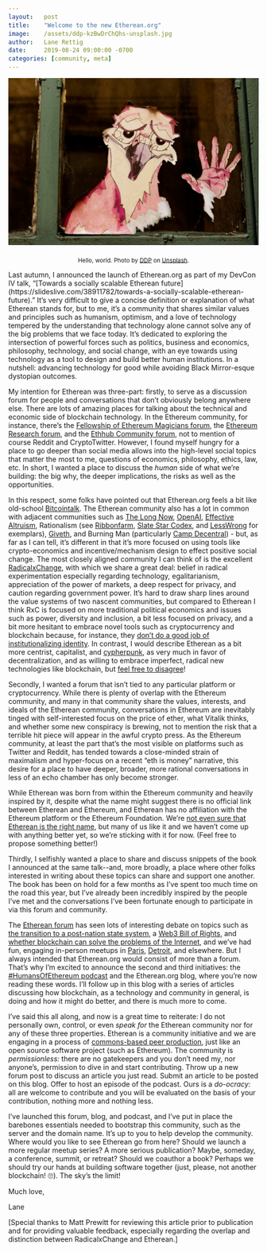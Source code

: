 ```yaml
---
layout:   post
title:    "Welcome to the new Etherean.org"
image:    /assets/ddp-kzBwDrChQhs-unsplash.jpg
author:   Lane Rettig
date:     2019-08-24 09:00:00 -0700
categories: [community, meta]
---
```


![Hello, world.](/assets/ddp-kzBwDrChQhs-unsplash.jpg)

<p style="text-align: center"><sub>Hello, world. Photo by <a href="https://unsplash.com/@moino007?utm_source=unsplash&utm_medium=referral&utm_content=creditCopyText">DDP</a> on <a href="https://unsplash.com/search/photos/hello?utm_source=unsplash&utm_medium=referral&utm_content=creditCopyText">Unsplash</a>.</sub></p>
Last autumn, I announced the launch of Etherean.org as part of my DevCon IV talk, “[Towards a socially scalable Etherean future](https://slideslive.com/38911782/towards-a-socially-scalable-etherean-future).” It’s very difficult to give a concise definition or explanation of what Etherean stands for, but to me, it’s a community that shares similar values and principles such as humanism, optimism, and a love of technology tempered by the understanding that technology alone cannot solve any of the big problems that we face today. It’s dedicated to exploring the intersection of powerful forces such as politics, business and economics, philosophy, technology, and social change, with an eye towards using technology as a tool to design and build better human institutions. In a nutshell: advancing technology for good while avoiding Black Mirror-esque dystopian outcomes.

My intention for Etherean was three-part: firstly, to serve as a discussion forum for people and conversations that don’t obviously belong anywhere else. There are lots of amazing places for talking about the technical and economic side of blockchain technology. In the Ethereum community, for instance, there’s the [Fellowship of Ethereum Magicians forum](https://ethereum-magicians.org/), the [Ethereum Research forum](https://ethresear.ch/), and the [Ethhub Community forum](https://community.ethhub.io/), not to mention of course Reddit and CryptoTwitter. However, I found myself hungry for a place to go deeper than social media allows into the high-level social topics that matter the most to me, questions of economics, philosophy, ethics, law, etc. In short, I wanted a place to discuss the _human_ side of what we’re building: the big why, the deeper implications, the risks as well as the opportunities.

In this respect, some folks have pointed out that Etherean.org feels a bit like old-school [Bitcointalk](https://bitcointalk.org/). The Etherean community also has a lot in common with adjacent communities such as [The Long Now](http://longnow.org/), [OpenAI](https://openai.com/), [Effective Altruism](https://www.effectivealtruism.org/), Rationalism (see [Ribbonfarm](https://www.ribbonfarm.com/), [Slate Star Codex](https://slatestarcodex.com/), and [LessWrong](https://www.lesswrong.com/) for exemplars), [Giveth](https://giveth.io/), and Burning Man (particularly [Camp Decentral](https://decentral.giveth.io/)) - but, as far as I can tell, it’s different in that it’s more focused on using tools like crypto-economics and incentive/mechanism design to effect positive social change. The most closely aligned community I can think of is the excellent [RadicalxChange](https://radicalxchange.org/), with which we share a great deal: belief in radical experimentation especially regarding technology, egalitarianism, appreciation of the power of markets, a deep respect for privacy, and caution regarding government power. It’s hard to draw sharp lines around the value systems of two nascent communities, but compared to Etherean I think RxC is focused on more traditional political economics and issues such as power, diversity and inclusion, a bit less focused on privacy, and a bit more hesitant to embrace novel tools such as cryptocurrency and blockchain because, for instance, they [don’t do a good job of institutionalizing identity](https://twitter.com/glenweyl/status/1059378528590946304?lang=en). In contrast, I would describe Etherean as a bit more centrist, capitalist, and [cypherpunk](https://en.wikipedia.org/wiki/Cypherpunk), as very much in favor of decentralization, and as willing to embrace imperfect, radical new technologies like blockchain, but [feel free to disagree](https://forum.etherean.org/t/what-do-we-stand-for/289)!

Secondly, I wanted a forum that isn’t tied to any particular platform or cryptocurrency. While there is plenty of overlap with the Ethereum community, and many in that community share the values, interests, and ideals of the Etherean community, conversations in Ethereum are inevitably tinged with self-interested focus on the price of ether, what Vitalik thinks, and whether some new conspiracy is brewing, not to mention the risk that a terrible hit piece will appear in the awful crypto press. As the Ethereum community, at least the part that’s the most visible on platforms such as Twitter and Reddit, has tended towards a close-minded strain of maximalism and hyper-focus on a recent “eth is money” narrative, this desire for a place to have deeper, broader, more rational conversations in less of an echo chamber has only become stronger.

While Etherean was born from within the Ethereum community and heavily inspired by it, despite what the name might suggest there is no official link between Etherean and Ethereum, and Etherean has no affiliation with the Ethereum platform or the Ethereum Foundation. We’re [not even sure that Etherean is the right name](https://forum.etherean.org/t/is-etherean-the-right-name/77), but many of us like it and we haven’t come up with anything better yet, so we’re sticking with it for now. (Feel free to propose something better!)

Thirdly, I selfishly wanted a place to share and discuss snippets of the book I announced at the same talk--and, more broadly, a place where other folks interested in writing about these topics can share and support one another. The book has been on hold for a few months as I’ve spent too much time on the road this year, but I’ve already been incredibly inspired by the people I’ve met and the conversations I’ve been fortunate enough to participate in via this forum and community.

The [Etherean forum](https://forum.etherean.org/) has seen lots of interesting debate on topics such as [the transition to a post-nation state system](https://forum.etherean.org/t/moving-to-a-post-nation-state-system/15), a [Web3 Bill of Rights](https://forum.etherean.org/t/a-web3-bill-of-rights/210), and [whether blockchain can solve the problems of the Internet](https://forum.etherean.org/t/article-the-blockchain-is-a-reminder-of-the-internet-s-failure/180), and we’ve had fun, engaging in-person meetups in [Paris](https://forum.etherean.org/t/ethereans-at-ethcc/227/9?u=lane), [Detroit](https://forum.etherean.org/t/ethereans-at-radicalxchange-detroit/257/11?u=lane), and elsewhere. But I always intended that Etherean.org would consist of more than a forum. That’s why I’m excited to announce the second and third initiatives: the [#HumansOfEthereum podcast](https://www.youtube.com/channel/UCdV-zOhlvZJlmkpcBUmu_0A) and the Etherean.org blog, where you’re now reading these words. I’ll follow up in this blog with a series of articles discussing how blockchain, as a technology and community in general, is doing and how it might do better, and there is much more to come.

I’ve said this all along, and now is a great time to reiterate: I do not personally own, control, or even _speak for_ the Etherean community nor for any of these three properties. Etherean is a community initiative and we are engaging in a process of [commons-based peer production](https://en.wikipedia.org/wiki/Commons-based_peer_production), just like an open source software project (such as Ethereum). The community is _permissionless:_ there are no gatekeepers and you don’t need my, nor anyone’s, permission to dive in and start contributing. Throw up a new forum post to discuss an article you just read. Submit an article to be posted on this blog. Offer to host an episode of the podcast. Ours is a _do-ocracy:_ all are welcome to contribute and you will be evaluated on the basis of your contribution, nothing more and nothing less.

I’ve launched this forum, blog, and podcast, and I’ve put in place the barebones essentials needed to bootstrap this community, such as the server and the domain name. It’s up to you to help develop the community. Where would you like to see Etherean go from here? Should we launch a more regular meetup series? A more serious publication? Maybe, someday, a conference, summit, or retreat? Should we coauthor a book? Perhaps we should try our hands at building software together (just, please, not another blockchain! 🙄). The sky’s the limit!

Much love,

Lane

[Special thanks to Matt Prewitt for reviewing this article prior to publication and for providing valuable feedback, especially regarding the overlap and distinction between RadicalxChange and Etherean.]
